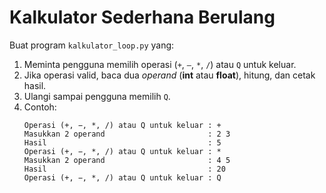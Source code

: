 # Kalkulator Sederhana Berulang

Buat program `kalkulator_loop.py` yang:

1. Meminta pengguna memilih operasi (`+`, `–`, `*`, `/`) atau `Q` untuk keluar.
2. Jika operasi valid, baca dua _operand_ (**int** atau **float**), hitung, dan cetak hasil.
3. Ulangi sampai pengguna memilih `Q`.
4. Contoh:
    ```log
    Operasi (+, −, *, /) atau Q untuk keluar : +
    Masukkan 2 operand                       : 2 3
    Hasil                                    : 5
    Operasi (+, −, *, /) atau Q untuk keluar : *
    Masukkan 2 operand                       : 4 5
    Hasil                                    : 20
    Operasi (+, −, *, /) atau Q untuk keluar : Q
    ```
